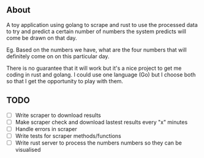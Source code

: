 ## About
A toy application using golang to scrape and rust to use the processed data
to try and predict a certain number of numbers the system predicts will come
be drawn on that day.

Eg. Based on the numbers we have, what are the four numbers that will definitely
come on on this particular day.

There is no guarantee that it will work but it's a nice project to get me coding
in rust and golang. I could use one language (Go) but I choose both so that I get
the opportunity to play with them.

## TODO
- [ ] Write scraper to download results
- [ ] Make scraper check and download lastest results every "x" minutes
- [ ] Handle errors in scraper
- [ ] Write tests for scraper methods/functions
- [ ] Write rust server to process the numbers numbers so they can be visualised